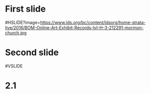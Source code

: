 # First slide

#HSLIDE?image=https://www.lds.org/bc/content/ldsorg/home-strata-live/2016/BOM-Online-Art-Exhibit-Records-lvl-H-3-212291-mormon-church.jpg

# Second slide

#VSLIDE

# 2.1